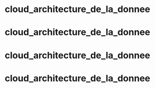 # cloud_architecture_de_la_donnee
# cloud_architecture_de_la_donnee
# cloud_architecture_de_la_donnee
# cloud_architecture_de_la_donnee
